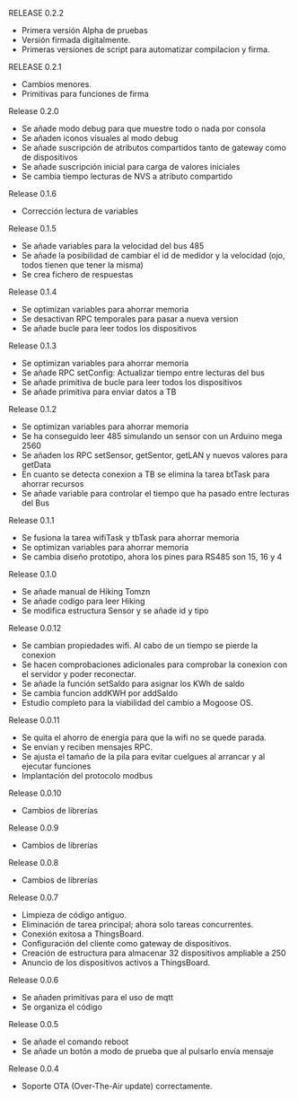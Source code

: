 RELEASE 0.2.2
- Primera versión Alpha de pruebas
- Versión firmada digitalmente.
- Primeras versiones de script para automatizar compilacion y firma.


RELEASE 0.2.1
- Cambios menores.
- Primitivas para funciones de firma


Release 0.2.0
- Se añade modo debug para que muestre todo o nada por consola
- Se añaden iconos visuales al modo debug
- Se añade suscripción de atributos compartidos tanto de gateway como de dispositivos
- Se añade suscripción inicial para carga de valores iniciales
- Se cambia tiempo lecturas de NVS a atributo compartido


Release 0.1.6
- Corrección lectura de variables


Release 0.1.5
- Se añade variables para la velocidad del bus 485
- Se añade la posibilidad de cambiar el id de medidor y la velocidad (ojo, todos tienen que tener la misma)
- Se crea fichero de respuestas


Release 0.1.4
- Se optimizan variables para ahorrar memoria
- Se desactivan RPC temporales para pasar a nueva version
- Se añade bucle para leer todos los dispositivos


Release 0.1.3
- Se optimizan variables para ahorrar memoria
- Se añade RPC setConfig: Actualizar tiempo entre lecturas del bus
- Se añade primitiva de bucle para leer todos los dispositivos
- Se añade primitiva para enviar datos a TB


Release 0.1.2
- Se optimizan variables para ahorrar memoria
- Se ha conseguido leer 485 simulando un sensor con un Arduino mega 2560
- Se añaden los RPC setSensor, getSentor, getLAN y nuevos valores para getData
- En cuanto se detecta conexion a TB se elimina la tarea btTask para ahorrar recursos
- Se añade variable para controlar el tiempo que ha pasado entre lecturas del Bus


Release 0.1.1
- Se fusiona la tarea wifiTask y tbTask para ahorrar memoria
- Se optimizan variables para ahorrar memoria
- Se cambia diseño prototipo, ahora los pines para RS485 son 15, 16 y 4


Release 0.1.0
- Se añade manual de Hiking Tomzn
- Se añade codigo para leer Hiking
- Se modifica estructura Sensor y se añade id y tipo


Release 0.0.12
- Se cambian propiedades wifi. Al cabo de un tiempo se pierde la conexion
- Se hacen comprobaciones adicionales para comprobar la conexion con el servidor y poder reconectar.
- Se añade la función setSaldo para asignar los KWh de saldo
- Se cambia funcion addKWH por addSaldo
- Estudio completo para la viabilidad del cambio a Mogoose OS.


Release 0.0.11
- Se quita el ahorro de energía para que la wifi no se quede parada.
- Se envían y reciben mensajes RPC.
- Se ajusta el tamaño de la pila para evitar cuelgues al arrancar y al ejecutar funciones
- Implantación del protocolo modbus


Release 0.0.10
- Cambios de librerías


Release 0.0.9
- Cambios de librerías


Release 0.0.8
- Cambios de librerías


Release 0.0.7
- Limpieza de código antiguo.
- Eliminación de tarea principal; ahora solo tareas concurrentes.
- Conexión exitosa a ThingsBoard.
- Configuración del cliente como gateway de dispositivos.
- Creación de estructura para almacenar 32 dispositivos ampliable a 250
- Anuncio de los dispositivos activos a ThingsBoard.


Release 0.0.6
- Se añaden primitivas para el uso de mqtt
- Se organiza el código


Release 0.0.5
- Se añade el comando reboot
- Se añade un botón a modo de prueba que al pulsarlo envía mensaje


Release 0.0.4
- Soporte OTA (Over-The-Air update) correctamente.
